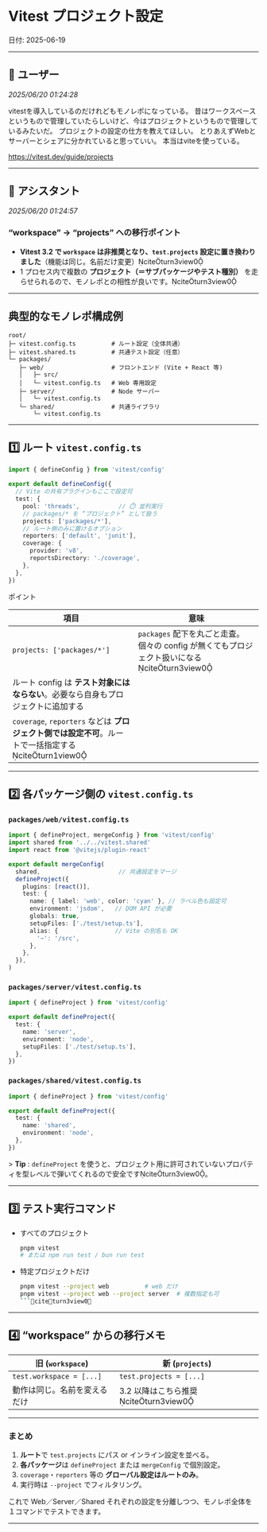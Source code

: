 # Vitest プロジェクト設定

日付: 2025-06-19

---

## 👤 ユーザー
*2025/06/20 01:24:28*

vitestを導入しているのだけれどもモノレポになっている。 
昔はワークスペースというもので管理していたらしいけど、今はプロジェクトというもので管理しているみたいだ。 プロジェクトの設定の仕方を教えてほしい。 
とりあえずWebとサーバーとシェアに分かれていると思っていい。
本当はviteを使っている。 

https://vitest.dev/guide/projects

---

## 🤖 アシスタント
*2025/06/20 01:24:57*

### “workspace” → “projects” への移行ポイント

- **Vitest 3.2 で `workspace` は非推奨となり、`test.projects` 設定に置き換わりました**（機能は同じ。名前だけ変更）citeturn3view0  
- 1 プロセス内で複数の **プロジェクト（＝サブパッケージやテスト種別）** を走らせられるので、モノレポとの相性が良いです。citeturn3view0  

---

## 典型的なモノレポ構成例  
```
root/
├─ vitest.config.ts          # ルート設定（全体共通）
├─ vitest.shared.ts          # 共通テスト設定（任意）
└─ packages/
   ├─ web/                   # フロントエンド (Vite + React 等)
   │   ├─ src/
   │   └─ vitest.config.ts   # Web 専用設定
   ├─ server/                # Node サーバー
   │   └─ vitest.config.ts
   └─ shared/                # 共通ライブラリ
       └─ vitest.config.ts
```

---

## 1️⃣ ルート `vitest.config.ts`

```ts
import { defineConfig } from 'vitest/config'

export default defineConfig({
  // Vite の共有プラグインもここで設定可
  test: {
    pool: 'threads',           // ⏱️ 並列実行
    // packages/* を “プロジェクト” として扱う
    projects: ['packages/*'],
    // ルート側のみに置けるオプション
    reporters: ['default', 'junit'],
    coverage: {
      provider: 'v8',
      reportsDirectory: './coverage',
    },
  },
})
```
ポイント  

| 項目 | 意味 |
|------|------|
| `projects: ['packages/*']` | `packages` 配下を丸ごと走査。個々の config が無くてもプロジェクト扱いになるciteturn3view0 |
| ルート config は **テスト対象にはならない**。必要なら自身もプロジェクトに追加する |
| `coverage`, `reporters` などは **プロジェクト側では設定不可**。ルートで一括指定するciteturn1view0 |

---

## 2️⃣ 各パッケージ側の `vitest.config.ts`

### `packages/web/vitest.config.ts`
```ts
import { defineProject, mergeConfig } from 'vitest/config'
import shared from '../../vitest.shared'
import react from '@vitejs/plugin-react'

export default mergeConfig(
  shared,                      // 共通設定をマージ
  defineProject({
    plugins: [react()],
    test: {
      name: { label: 'web', color: 'cyan' }, // ラベル色も設定可
      environment: 'jsdom',   // DOM API が必要
      globals: true,
      setupFiles: ['./test/setup.ts'],
      alias: {                // Vite の別名も OK
        '~': '/src',
      },
    },
  }),
)
```

### `packages/server/vitest.config.ts`
```ts
import { defineProject } from 'vitest/config'

export default defineProject({
  test: {
    name: 'server',
    environment: 'node',
    setupFiles: ['./test/setup.ts'],
  },
})
```

### `packages/shared/vitest.config.ts`
```ts
import { defineProject } from 'vitest/config'

export default defineProject({
  test: {
    name: 'shared',
    environment: 'node',
  },
})
```

&gt; **Tip** : `defineProject` を使うと、プロジェクト用に許可されていないプロパティを型レベルで弾いてくれるので安全ですciteturn3view0。

---

## 3️⃣ テスト実行コマンド

- すべてのプロジェクト  
  ```bash
  pnpm vitest
  # または npm run test / bun run test
  ```
- 特定プロジェクトだけ  
  ```bash
  pnpm vitest --project web          # web だけ
  pnpm vitest --project web --project server  # 複数指定も可
  ```citeturn3view0

---

## 4️⃣ “workspace” からの移行メモ

| 旧 (`workspace`) | 新 (`projects`) |
|------------------|-----------------|
| `test.workspace = [...]` | `test.projects = [...]` |
| 動作は同じ。名前を変えるだけ | 3.2 以降はこちら推奨citeturn3view0 |

---

### まとめ
1. **ルート**で `test.projects` にパス or インライン設定を並べる。  
2. **各パッケージ**は `defineProject` または `mergeConfig` で個別設定。  
3. `coverage`・`reporters` 等の **グローバル設定はルートのみ**。  
4. 実行時は `--project` でフィルタリング。  

これで Web／Server／Shared それぞれの設定を分離しつつ、モノレポ全体を１コマンドでテストできます。

---
